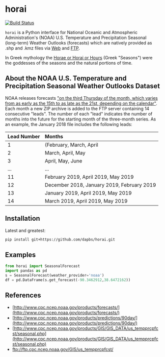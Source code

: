 horai
=====





[![Build Status](https://api.travis-ci.org/dapbs/horai.png)](https://travis-ci.org/dapbs/horai)

`horai` is a Python interface for National Oceanic and Atmospheric Administration's (NOAA) U.S. Temperature and Precipitation Seasonal (long-term) Weather Outlooks (forecasts) which are natively provided as .shp and .kmz files via [Web](http://www.cpc.ncep.noaa.gov/products/GIS/GIS_DATA/us_tempprcpfcst/seasonal.php) and [FTP](ftp://ftp.cpc.ncep.noaa.gov/GIS/us_tempprcpfcst/).

In Greek mythology the [Horae or Horai or Hours](https://en.wikipedia.org/wiki/Horae) (Greek "Seasons") were the goddesses of the seasons and the natural portions of time.

## About the NOAA U.S. Temperature and Precipitation Seasonal Weather Outlooks Dataset

NOAA releases forecasts ["on the third Thursday of the month, which varies from as early as the 15th to as late as the 21st, depending on the calendar"](http://origin.cpc.ncep.noaa.gov/products/predictions/schedule.php).
Each month a new ZIP archive is added to the FTP server containing 14 consecutive "leads". The number of each "lead" indicates the number of months into the future for the starting month of the three-month series. As an example, the January 2018 file includes the following leads:

|Lead Number    |Months                 |
|:----------|:---------------------------|
|1 |(February, March, April        |
|2 |March, April, May        |
|3 |April, May, June        |
|... |...        |
|11 |February 2019, April 2019, May 2019       |
|12 |December 2018, January 2019, February 2019       |
|13 |January 2019, April 2019, May 2019       |
|14 |March 2019, April 2019, May 2019       |

## Installation

Latest and greatest:
```bash
pip install git+https://github.com/dapbs/horai.git
```

## Examples

```python
from horai import SeasonalForecast
import pandas as pd
s = SeasonalForecast(weather_provider='noaa')
df = pd.DataFrame(s.get_forecast(-90.3462912,38.6472162))
```

## References

* [http://www.cpc.ncep.noaa.gov/products/forecasts/](http://www.cpc.ncep.noaa.gov/products/forecasts/)
* [http://www.cpc.ncep.noaa.gov/products/predictions/90day/](http://www.cpc.ncep.noaa.gov/products/predictions/90day/)
* [http://www.cpc.ncep.noaa.gov/products/GIS/GIS_DATA/us_tempprcpfcst/seasonal.php](http://www.cpc.ncep.noaa.gov/products/GIS/GIS_DATA/us_tempprcpfcst/seasonal.php)
* ftp://ftp.cpc.ncep.noaa.gov/GIS/us_tempprcpfcst/
